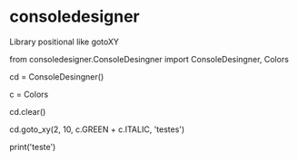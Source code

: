 # consoledesigner
Library positional like gotoXY 

from consoledesigner.ConsoleDesingner import ConsoleDesingner, Colors


cd = ConsoleDesingner()

c = Colors

cd.clear()

cd.goto_xy(2, 10, c.GREEN + c.ITALIC, 'testes')

print('teste')
